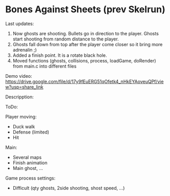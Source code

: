 # Bones Against Sheets (prev Skelrun)


Last updates:

1. Now ghosts are shooting. Bullets go in direction to the player. Ghosts start shooting from random distance to the player.
2. Ghosts fall down from top after the player come closer so it bring more adrenalin ;)
3. Added a finish point. It is a rotate black hole.
4. Moved functions (ghosts, collisions, process, loadGame, doRender) from main.c into different files


Demo video: https://drive.google.com/file/d/17y9fEuERG51qOfetk4_nHkEYAoveuQPf/view?usp=share_link


Descripption:






ToDo:

Player moving:
- Duck walk
- Defense (limited)
- Hit

Main:
- Several maps
- Finish animation
- Main ghost, ...

Game process settings:
- Difficult (qty ghosts, 2side shooting, shost speed, ...)

